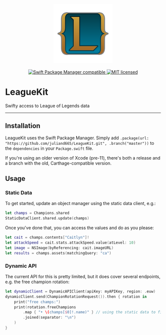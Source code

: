 <p align="center">
	<img width=192px src="GitHub/logo.png" /><br><br>
	<a href="https://swift.org/package-manager/">
		<img alt="Swift Package Manager compatible" src="https://img.shields.io/badge/swift_package_manager-compatible-brightgreen.svg" />
	</a>
	<a href="./LICENSE">
		<img alt="MIT licensed" src="https://img.shields.io/badge/license-MIT-blue.svg" />
	</a>
</p>

# LeagueKit

Swifty access to League of Legends data
***
## Installation

LeagueKit uses the Swift Package Manager. Simply add `.package(url: "https://github.com/juliand665/LeagueKit.git", .branch("master"))` to the `dependencies` in your `Package.swift` file.

If you're using an older version of Xcode (pre-11), there's both a release and a branch with the old, Carthage-compatible version.

## Usage

### Static Data

To get started, update an object manager using the static data client, e.g.:

```swift
let champs = Champions.shared
StaticDataClient.shared.update(champs)
```

Once you've done that, you can access the values and do as you please:

```swift
let cait = champs.contents["Caitlyn"]!
let attackSpeed = cait.stats.attackSpeed.value(atLevel: 10)
let image = NSImage(byReferencing: cait.imageURL)
let results = champs.assets(matchingQuery: "ca")
```

### Dynamic API

The current API for this is pretty limited, but it does cover several endpoints, e.g. the free champion rotation:

```swift
let dynamicClient = DynamicAPIClient(apiKey: myAPIKey, region: .euw)
dynamicClient.send(ChampionRotationRequest()).then { rotation in
	print("free champs:")
	print(rotation.freeChampions
		.map { "• \(champs[$0]!.name)" } // using the static data to find out which name corresponds to which ID
		.joined(separator: "\n")
	)
}
```

